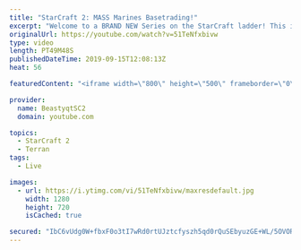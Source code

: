 ```yaml
---
title: "StarCraft 2: MASS Marines Basetrading!"
excerpt: "Welcome to a BRAND NEW Series on the StarCraft ladder! This is the \"Mass Marines to Grandmaster\" challenge, where the only attacking unit that I'm allowed to make is Marines - and that's it! I am allowed to make Medivacs just so that the gaemplay is not too monotonous, but I believe I could even make"
originalUrl: https://youtube.com/watch?v=51TeNfxbivw
type: video
length: PT49M48S
publishedDateTime: 2019-09-15T12:08:13Z
heat: 56

featuredContent: "<iframe width=\"800\" height=\"500\" frameborder=\"0\" src=\"https://www.youtube.com/embed/51TeNfxbivw\" allow=\"accelerometer; autoplay; encrypted-media; gyroscope; picture-in-picture\" allowfullscreen></iframe>"

provider:
  name: BeastyqtSC2
  domain: youtube.com

topics:
  - StarCraft 2
  - Terran
tags:
  - Live

images:
  - url: https://i.ytimg.com/vi/51TeNfxbivw/maxresdefault.jpg
    width: 1280
    height: 720
    isCached: true

secured: "IbC6vUdg0W+fbxF0o3tI7wRd0rtUJztcfyszh5qd0rQuSEbyuzGE+WL/5OVORDnjcO8Q6z/qzhp/IRmNeCZysSh/Ko6cBKSEN3NKUmPzOaKIVgmVkztVcGsuqGKJXqk/j/d0ASdNARO0uFRuqH852q0AAsDnWPfJJMUYnA9RuxzwgNFo4yjPe2MjIvdvbsHM8lZrCKhQ/4cPjzKWyirEwpXL0LwOdDtiFDsQKxOvhOVUTJtmGu3Lr4yqHJNVyJ4d64hdyfSLgVhLn7csE+OfAIf5MOGaQ9ed2yzsTVVKVoZQbPAB75Yh0hvydQBhvWftZHtyp55zS/xy/WItsuD1kI3+3Plx8QMHPpdkGAe+hjYOYqEKjWFkBJ7TfWr7/qO3vP7JPXefHmWP3I3TVQRhdmihGy8A3Z8G1hSKWjD0CNE=;DJXMa6bMih4NNoZqi6JWTQ=="
---
```



